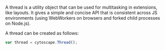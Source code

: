 A thread is a utility object that can be used for multitasking in extensions, like layouts.  It gives a simple and concise API that is consistent across JS environments (using WebWorkers on browsers and forked child processes on Node.js).

A thread can be created as follows:

```js
var thread = cytoscape.Thread();
```